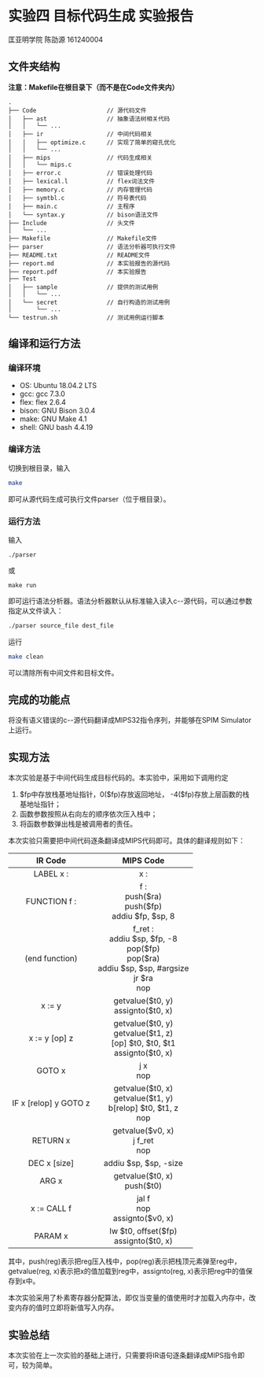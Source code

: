 # 实验四 目标代码生成 实验报告

匡亚明学院 陈劭源 161240004

## 文件夹结构

**注意：Makefile在根目录下（而不是在Code文件夹内）**

```
.
├── Code					// 源代码文件
│   ├── ast					// 抽象语法树相关代码
│   │   └── ...
│   ├── ir					// 中间代码相关
│   │   ├── optimize.c		// 实现了简单的窥孔优化
│   │   └── ...
│   ├── mips				// 代码生成相关
│   │   └── mips.c
│   ├── error.c				// 错误处理代码
│   ├── lexical.l			// flex词法文件
│   ├── memory.c			// 内存管理代码
│   ├── symtbl.c			// 符号表代码
│   ├── main.c				// 主程序
│   └── syntax.y			// bison语法文件
├── Include					// 头文件
│   └── ...
├── Makefile				// Makefile文件
├── parser					// 语法分析器可执行文件
├── README.txt				// README文件
├── report.md				// 本实验报告的源代码
├── report.pdf				// 本实验报告
├── Test
│   ├── sample				// 提供的测试用例
│   │   └── ...
│   └── secret				// 自行构造的测试用例
│       └── ...
└── testrun.sh				// 测试用例运行脚本
```

## 编译和运行方法

### 编译环境

- OS: Ubuntu 18.04.2 LTS
- gcc: gcc 7.3.0
- flex: flex 2.6.4
- bison: GNU Bison 3.0.4
- make: GNU Make 4.1
- shell: GNU bash 4.4.19

### 编译方法

切换到根目录，输入

```bash
make
```

即可从源代码生成可执行文件parser（位于根目录）。

### 运行方法

输入

```shell
./parser
```

或

```shell
make run
```

即可运行语法分析器。语法分析器默认从标准输入读入c--源代码，可以通过参数指定从文件读入：

```bash
./parser source_file dest_file
```

运行

```bash
make clean
```

可以清除所有中间文件和目标文件。

## 完成的功能点

将没有语义错误的c--源代码翻译成MIPS32指令序列，并能够在SPIM Simulator上运行。

## 实现方法

本次实验是基于中间代码生成目标代码的。本实验中，采用如下调用约定

1. \$fp中存放栈基地址指针，0(\$fp)存放返回地址， -4(\$fp)存放上层函数的栈基地址指针；
2. 函数参数按照从右向左的顺序依次压入栈中；
3. 将函数参数弹出栈是被调用者的责任。

本次实验只需要把中间代码逐条翻译成MIPS代码即可。具体的翻译规则如下：

|        IR Code        |                          MIPS Code                           |
| :-------------------: | :----------------------------------------------------------: |
|       LABEL x :       |                             x :                              |
|     FUNCTION f :      | f :<br />push(\$ra)<br />push(\$fp)<br />addiu \$fp, \$sp, 8 |
|    (end function)     | f_ret :<br />addiu \$sp, \$fp, -8<br />pop(\$fp)<br />pop(\$ra)<br />addiu \$sp, \$sp, #argsize<br />jr $ra<br />nop |
|        x := y         |           getvalue(\$t0, y)<br />assignto(\$t0, x)           |
|     x := y [op] z     | getvalue(\$t0, y)<br />getvalue(\$t1, z)<br />[op] \$t0, \$t0, \$t1<br />assignto(\$t0, x) |
|        GOTO x         |                         j x<br />nop                         |
| IF x [relop] y GOTO z | getvalue(\$t0, x)<br />getvalue(\$t1, y)<br />b[relop] \$t0, \$t1, z<br />nop |
|       RETURN x        |           getvalue(\$v0, x)<br />j f_ret<br />nop            |
|     DEC x [size]      |                   addiu \$sp, \$sp, -size                    |
|         ARG x         |              getvalue(\$t0, x)<br />push(\$t0)               |
|      x := CALL f      |            jal f<br />nop<br />assignto(\$v0, x)             |
|        PARAM x        |         lw \$t0, offset(\$fp)<br />assignto(\$t0, x)         |

其中，push(reg)表示把reg压入栈中，pop(reg)表示把栈顶元素弹至reg中，getvalue(reg, x)表示把x的值加载到reg中，assignto(reg, x)表示把reg中的值保存到x中。

本次实验采用了朴素寄存器分配算法，即仅当变量的值使用时才加载入内存中，改变内存的值时立即将新值写入内存。

## 实验总结

本次实验在上一次实验的基础上进行，只需要将IR语句逐条翻译成MIPS指令即可，较为简单。
